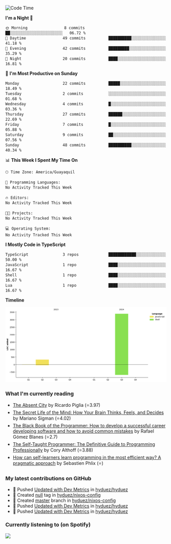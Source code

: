 <!--START_SECTION:waka-->
![Code Time](http://img.shields.io/badge/Code%20Time-237%20hrs%2043%20mins-blue)

**I'm a Night 🦉** 

```text
🌞 Morning                8 commits           ██░░░░░░░░░░░░░░░░░░░░░░░   06.72 % 
🌆 Daytime                49 commits          ██████████░░░░░░░░░░░░░░░   41.18 % 
🌃 Evening                42 commits          █████████░░░░░░░░░░░░░░░░   35.29 % 
🌙 Night                  20 commits          ████░░░░░░░░░░░░░░░░░░░░░   16.81 % 
```
📅 **I'm Most Productive on Sunday** 

```text
Monday                   22 commits          █████░░░░░░░░░░░░░░░░░░░░   18.49 % 
Tuesday                  2 commits           ░░░░░░░░░░░░░░░░░░░░░░░░░   01.68 % 
Wednesday                4 commits           █░░░░░░░░░░░░░░░░░░░░░░░░   03.36 % 
Thursday                 27 commits          ██████░░░░░░░░░░░░░░░░░░░   22.69 % 
Friday                   7 commits           █░░░░░░░░░░░░░░░░░░░░░░░░   05.88 % 
Saturday                 9 commits           ██░░░░░░░░░░░░░░░░░░░░░░░   07.56 % 
Sunday                   48 commits          ██████████░░░░░░░░░░░░░░░   40.34 % 
```


📊 **This Week I Spent My Time On** 

```text
🕑︎ Time Zone: America/Guayaquil

💬 Programming Languages: 
No Activity Tracked This Week

🔥 Editors: 
No Activity Tracked This Week

🐱‍💻 Projects: 
No Activity Tracked This Week

💻 Operating System: 
No Activity Tracked This Week
```

**I Mostly Code in TypeScript** 

```text
TypeScript               3 repos             ████████████░░░░░░░░░░░░░   50.00 % 
JavaScript               1 repo              ████░░░░░░░░░░░░░░░░░░░░░   16.67 % 
Shell                    1 repo              ████░░░░░░░░░░░░░░░░░░░░░   16.67 % 
Lua                      1 repo              ████░░░░░░░░░░░░░░░░░░░░░   16.67 % 
```



**Timeline**

![Lines of Code chart](https://raw.githubusercontent.com/hyduez/hyduez/master/assets/bar_graph.png)


<!--END_SECTION:waka-->

### What I'm currently reading
<!-- GOODREADS-LIST:START -->
- [The Absent City](https://www.goodreads.com/review/show/6830799490?utm_medium=api&utm_source=rss) by Ricardo Piglia (⭐️3.97)
- [The Secret Life of the Mind: How Your Brain Thinks, Feels, and Decides](https://www.goodreads.com/review/show/6830795622?utm_medium=api&utm_source=rss) by Mariano Sigman (⭐️4.02)
- [The Black Book of the Programmer: How to develop a successful career developing software and how to avoid common mistakes](https://www.goodreads.com/review/show/6830792107?utm_medium=api&utm_source=rss) by Rafael Gómez Blanes (⭐️2.7)
- [The Self-Taught Programmer: The Definitive Guide to Programming Professionally](https://www.goodreads.com/review/show/6830355685?utm_medium=api&utm_source=rss) by Cory  Althoff (⭐️3.88)
- [How can self-learners learn programming in the most efficient way? A pragmatic approach](https://www.goodreads.com/review/show/6830353251?utm_medium=api&utm_source=rss) by Sebastien Phlix (⭐️)
<!-- GOODREADS-LIST:END -->

### My latest contributions on GitHub
<!--START_SECTION:activity-->
- 🍤 Pushed [Updated with Dev Metrics](https://github.com/hyduez/hyduez/commit/06d9ad642ce0cecfd83208f88f858bf42d6eae11) in [hyduez/hyduez](https://github.com/hyduez/hyduez)
- 🔖 Created [null](https://github.com/hyduez/nixos-config/tree/null) tag in [hyduez/nixos-config](https://github.com/hyduez/nixos-config)
- 🌱 Created [master](https://github.com/hyduez/nixos-config/tree/master) branch in [hyduez/nixos-config](https://github.com/hyduez/nixos-config)
- 🍤 Pushed [Updated with Dev Metrics](https://github.com/hyduez/hyduez/commit/d402d7d7cd1f31ea0144f95257ab119c1f838be4) in [hyduez/hyduez](https://github.com/hyduez/hyduez)
- 🍤 Pushed [Updated with Dev Metrics](https://github.com/hyduez/hyduez/commit/63c189fe7869e474215950cb8b09922ee9042796) in [hyduez/hyduez](https://github.com/hyduez/hyduez)
<!--END_SECTION:activity-->

### Currently listening to (on Spotify)
<img src="https://spotify-hyduez.vercel.app/api/spotify" width="400em">
